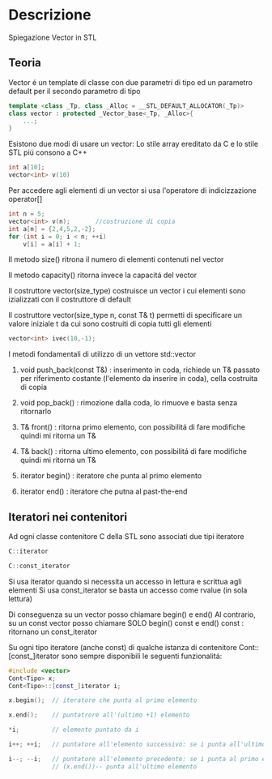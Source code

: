 # Descrizione

Spiegazione Vector in STL

## Teoria

Vector é un template di classe con due parametri di tipo ed un parametro default per il secondo parametro di tipo 

```cpp
template <class _Tp, class _Alloc = __STL_DEFAULT_ALLOCATOR(_Tp)>
class vector : protected _Vector_base<_Tp, _Alloc>{
    ...;
}
```

Esistono due modi di usare un vector:
Lo stile array ereditato da C e lo stile STL piú consono a C++

```cpp
int a[10];
vector<int> v(10)
```
Per accedere agli elementi di un vector si usa l'operatore di indicizzazione operator[]

```cpp
int n = 5;
vector<int> v(n);       //costruzione di copia
int a[n] = {2,4,5,2,-2};
for (int i = 0; i < n; ++i)
    v[i] = a[i] + 1;
```
Il metodo size() ritrona il numero di elementi contenuti nel vector

Il metodo capacity() ritorna invece la capacitá del vector

Il costruttore vector(size_type) costruisce un vector i cui elementi sono izializzati con il costruttore di default

Il costruttore vector(size_type n, const T& t) permetti di specificare un valore iniziale t da cui sono costruiti di copia tutti gli elementi 

```cpp
vector<int> ivec(10,-1);
```
I metodi fondamentali di utilizzo di un vettore
std::vector

1. void push_back(const T&) : inserimento in coda, richiede un T& passato per riferimento costante (l'elemento da inserire in coda), cella costruita di copia 

2. void pop_back() : rimozione dalla coda, lo rimuove e basta senza ritornarlo

3. T& front() : ritorna primo elemento, con possibilitá di fare modifiche quindi mi ritorna un T&

4. T& back() : ritorna ultimo elemento, con possibilitá di fare modifiche quindi mi ritorna un T&

5. iterator begin() : iteratore che punta al primo elemento

6. iterator end() : iteratore che putna al past-the-end

## Iteratori nei contenitori

Ad ogni classe contenitore C della STL sono associati due tipi iteratore

```cpp
C::iterator

C::const_iterator
```
Si usa iterator quando si necessita un accesso in lettura e scrittua agli elementi
Si usa const_iterator se basta un accesso come rvalue (in sola lettura)

Di conseguenza su un vector<T> posso chiamare begin() e end()
Al contrario, su un const vector<T> posso chiamare SOLO begin() const e end() const : ritornano un const_iterator

Su ogni tipo iteratore (anche const) di qualche istanza di contenitore Cont<Tipo>::[const_]iterator sono sempre disponibili le seguenti funzionalitá: 

```cpp
#include <vector>
Cont<Tipo> x;
Cont<Tipo>::[const_]iterator i;

x.begin();  // iteratore che punta al primo elemento

x.end();    // puntatrore all'(ultimo +1) elemento 

*i;         // elemento puntato da i

i++; ++i;   // puntatore all'elemento successivo: se i punta all'ultimo elemento di x allora ++i == x.end()

i--; --i;   // puntatore all'elemento precedente: se i punta al primo elemento di x allora i-- é indefinito (x.begin()-1)
            // (x.end())-- punta all'ultimo elemento
``` 